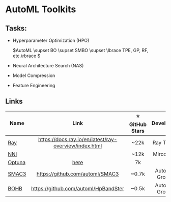 # AutoML Toolkits


## Tasks:

- Hyperparameter Optimization (HPO)

  $AutoML \supset BO \supset SMBO \supset \lbrace TPE, GP, RF, etc.\rbrace $
 
- Neural Architecture Search (NAS)

- Model Compression

- Feature Engineering


## Links

Name | Link | :star: GitHub Stars | Developer | API
---|:---:|:---:|:---:|:---:
[Ray](https://docs.ray.io/en/latest/ray-overview/index.html) | https://docs.ray.io/en/latest/ray-overview/index.html | ~22k | Ray Team | [here](https://docs.ray.io/en/latest/tune/api_docs/suggestion.html#tune-search-alg)
[NNI](https://nni.readthedocs.io/en/stable/index.html#) |  | ~12k | Mircosoft| [here](https://nni.readthedocs.io/en/stable/hpo/search_space.html)
[Optuna](https://optuna.org/) | [here](https://optuna.org/) | 7k | | [here](https://optuna.readthedocs.io/en/stable/reference/optuna.html)
[SMAC3](https://github.com/automl/SMAC3) | https://github.com/automl/SMAC3 | ~0.7k | AutoML Group
[BOHB](https://github.com/automl/HpBandSter) | https://github.com/automl/HpBandSter | ~0.5k | AutoML Group
